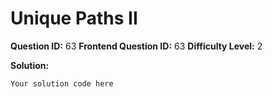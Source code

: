 
  # Unique Paths II
  
  **Question ID:** 63
  **Frontend Question ID:** 63
  **Difficulty Level:** 2
  
  **Solution:**  
  ```
  Your solution code here
  ```
    